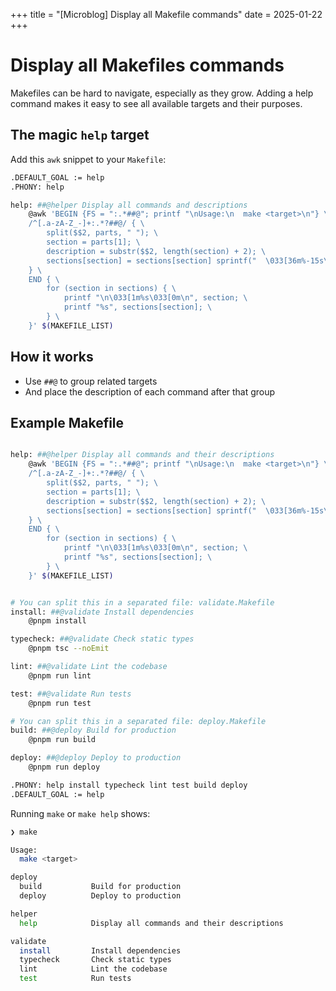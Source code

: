 +++
title = "[Microblog] Display all Makefile commands" 
date = 2025-01-22
+++

# Display all Makefiles commands

Makefiles can be hard to navigate, especially as they grow. Adding a help command makes it easy to see all available targets and their purposes.

## The magic `help` target

Add this `awk` snippet to your `Makefile`:

```bash
.DEFAULT_GOAL := help
.PHONY: help

help: ##@helper Display all commands and descriptions
	@awk 'BEGIN {FS = ":.*##@"; printf "\nUsage:\n  make <target>\n"} \
	/^[.a-zA-Z_-]+:.*?##@/ { \
		split($$2, parts, " "); \
		section = parts[1]; \
		description = substr($$2, length(section) + 2); \
		sections[section] = sections[section] sprintf("  \033[36m%-15s\033[0m %s\n", $$1, description); \
	} \
	END { \
		for (section in sections) { \
			printf "\n\033[1m%s\033[0m\n", section; \
			printf "%s", sections[section]; \
		} \
	}' $(MAKEFILE_LIST)
```

## How it works

- Use `##@` to group related targets
- And place the description of each command after that group

## Example Makefile

```bash

help: ##@helper Display all commands and their descriptions
	@awk 'BEGIN {FS = ":.*##@"; printf "\nUsage:\n  make <target>\n"} \
	/^[.a-zA-Z_-]+:.*?##@/ { \
		split($$2, parts, " "); \
		section = parts[1]; \
		description = substr($$2, length(section) + 2); \
		sections[section] = sections[section] sprintf("  \033[36m%-15s\033[0m %s\n", $$1, description); \
	} \
	END { \
		for (section in sections) { \
			printf "\n\033[1m%s\033[0m\n", section; \
			printf "%s", sections[section]; \
		} \
	}' $(MAKEFILE_LIST)


# You can split this in a separated file: validate.Makefile
install: ##@validate Install dependencies
	@pnpm install

typecheck: ##@validate Check static types
	@pnpm tsc --noEmit

lint: ##@validate Lint the codebase
	@pnpm run lint

test: ##@validate Run tests
	@pnpm run test

# You can split this in a separated file: deploy.Makefile
build: ##@deploy Build for production
	@pnpm run build

deploy: ##@deploy Deploy to production
	@pnpm run deploy

.PHONY: help install typecheck lint test build deploy
.DEFAULT_GOAL := help
```

Running `make` or `make help` shows:

```bash
❯ make

Usage:
  make <target>

deploy
  build           Build for production
  deploy          Deploy to production

helper
  help            Display all commands and their descriptions

validate
  install         Install dependencies
  typecheck       Check static types
  lint            Lint the codebase
  test            Run tests
```
